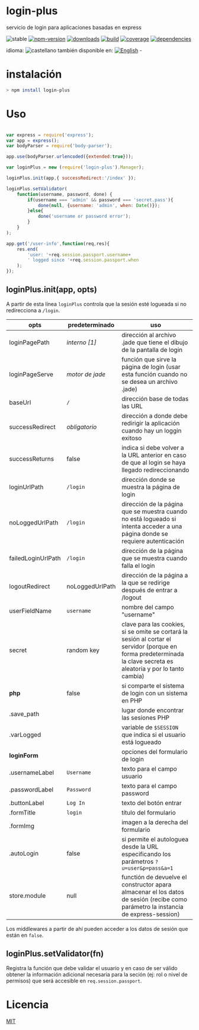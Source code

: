 <!--multilang v0 es:LEEME.md en:README.md -->
# login-plus
<!--lang:es-->
servicio de login para aplicaciones basadas en express
<!--lang:en--]
login service for express
[!--lang:*-->

<!-- cucardas -->
![stable](https://img.shields.io/badge/stability-stable-brightgreen.svg)
[![npm-version](https://img.shields.io/npm/v/login-plus.svg)](https://npmjs.org/package/login-plus)
[![downloads](https://img.shields.io/npm/dm/login-plus.svg)](https://npmjs.org/package/login-plus)
[![build](https://img.shields.io/travis/codenautas/login-plus/master.svg)](https://travis-ci.org/codenautas/login-plus)
[![coverage](https://img.shields.io/coveralls/codenautas/login-plus/master.svg)](https://coveralls.io/r/codenautas/login-plus)
[![dependencies](https://img.shields.io/david/codenautas/login-plus.svg)](https://david-dm.org/codenautas/login-plus)

<!--multilang buttons-->

idioma: ![castellano](https://raw.githubusercontent.com/codenautas/multilang/master/img/lang-es.png)
también disponible en: 
[![English](https://raw.githubusercontent.com/codenautas/multilang/master/img/lang-en.png)](README.md) - 

<!--lang:es-->

# instalación

<!--lang:en--]

# install

[!--lang:*-->

```sh
> npm install login-plus
```

<!--lang:es-->

# Uso

<!--lang:en--]

# Use

[!--lang:*-->

```js

var express = require('express');
var app = express();
var bodyParser = require('body-parser');

app.use(bodyParser.urlencoded({extended:true}));

var loginPlus = new (require('login-plus').Manager);

loginPlus.init(app,{ successRedirect:'/index' });

loginPlus.setValidator(
    function(username, password, done) {
        if(username === 'admin' && password === 'secret.pass'){
            done(null, {username: 'admin', when: Date()});
        }else{
            done('username or password error');
        }
    }
);

app.get('/user-info',function(req,res){
    res.end(
        'user: '+req.session.passport.username+
        ' logged since '+req.session.passport.when
    );
});

```

<!--lang:*-->

## loginPlus.init(app, opts)

<!--lang:es-->

A partir de esta línea `loginPlus` controla que la sesión esté logueada 
si no redirecciona a `/login`. 

opts                | predeterminado       | uso
--------------------|----------------------|---------------
loginPagePath       | *interno [1]*        | dirección al archivo .jade que tiene el dibujo de la pantalla de login
loginPageServe      | *motor de jade*      | función que sirve la página de login (usar esta función cuando no se desea un archivo .jade)
baseUrl             | `/`                  | dirección base de todas las URL
successRedirect     | *obligatorio*        | dirección a donde debe redirigir la aplicación cuando hay un loggin exitoso
successReturns      | false                | indica si debe volver a la URL anterior en caso de que al login se haya llegado redireccionando         
loginUrlPath        | `/login`             | dirección donde se muestra la página de login
noLoggedUrlPath     | `/login`             | dirección de la página que se muestra cuando no está logueado si intenta acceder a una página donde se requiere autenticación
failedLoginUrlPath  | `/login`             | dirección de la página que se muestra cuando falla el login
logoutRedirect      | noLoggedUrlPath      | dirección de la página a la que se redirige después de entrar a /logout
userFieldName       | `username`           | nombre del campo "username"
secret              | random key           | clave para las cookies, si se omite se cortará la sesión al cortar el servidor (porque en forma predeterminada la clave secreta es aleatoria y por lo tanto cambia)
**php**             | false                | si comparte el sistema de login con un sistema en PHP
.save_path          |                      | lugar donde encontrar las sesiones PHP
.varLogged          |                      | variable de `$SESSION` que indica si el usuario está logueado
**loginForm**       |                      | opciones del formulario de login
.usernameLabel      | `Username`           | texto para el campo usuario
.passwordLabel      | `Password`           | texto para el campo password
.buttonLabel        | `Log In`             | texto del botón entrar
.formTitle          | `login`              | título del formulario
.formImg            |                      | imagen a la derecha del formulario
.autoLogin          | false                | si permite el autologuea desde la URL especificando los parámetros `?u=user&p=pass&a=1`
store.module        | null                 | functión de devuelve el constructor apara almacenar el los datos de sesión (recibe como parámetro la instancia de express-session)

Los middlewares a partir de ahí pueden acceder a los datos de sesión 
que están en `false`.

<!--lang:en--]

From this line on, `loginPlus` controls whether the session is logged. 
If not, it redirects to `/login`.  

opts                | default opts         | use
--------------------|----------------------|---------------
loginPagePath       | *internal [1]*       | path to the .jade file that contains the login screen
loginPageServe      | *jade motor*         | function that serves the login page (use this function when a .jade file is not desired)
baseUrl             | `/`                  | base URL for all other URLs
successRedirect     | *mandatory*          | successful login path
successReturns      | false                | returns to previous path when login
loginUrlPath        | `/login`             | URL to the login page
noLoggedUrlPath     | `/login`             | URL to the unlogged page where the authentification is required when trying to log in 
failedLoginUrlPath  | `/login`             | URL to the failing login page
userFieldName       | `username`           | name of the "username" field
secret              | random key           | keys for cookies
**php**             | false                | hibrid login system mergin with PHP
.save_path          |                      | path of PHP session files
.varLogged          |                      | `$SESSION` variable name for login control
**loginForm**       |                      | opciones del formulario de login
.usernameLabel      | `Username`           | username label
.passwordLabel      | `Password`           | password label
.buttonLabel        | `Log In`             | button label
.formTitle          | `login`              | form title
.formImg            |                      | form image
.autoLogin          | false                | enable direct login from URL with `?u=user&p=pass&a=1`
store.module        | null                 | function that returns the constructor of the module to store sessions (it receive the express-session instance as first argument)

From this point on, the middlewares can access the data session contained in `req.user`.


[!--lang:*-->

## loginPlus.setValidator(fn)

<!--lang:es-->

Registra la función que debe validar el usuario 
y en caso de ser válido obtener la información adicional necesaria para la seción 
(ej: rol o nivel de permisos) que será accesible en `req.session.passport`.

<!--lang:en--]

It registers the function that the user must validate and in case of success, obtains 
the additional necessary information for the session (for example, role or level of permission) 
that will be available in `req.session.passport`

[!--lang:es-->

# Licencia

<!--lang:en--]

# License

[!--lang:*-->

[MIT](LICENSE)
